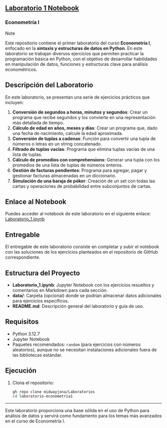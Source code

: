 ## [Laboratorio 1 Notebook](Laboratorio_1.ipynb) 
### Econometría I

> [!NOTE]
> Este repositorio contiene el primer laboratorio del curso **Econometría I**, enfocado en la **sintaxis y estructuras de datos en Python**. En este laboratorio se trabajan diversos ejercicios que permiten practicar la programación básica en Python, con el objetivo de desarrollar habilidades en manipulación de datos, funciones y estructuras clave para análisis econométricos.

## Descripción del Laboratorio

En este laboratorio, se presentan una serie de ejercicios prácticos que incluyen:
1. **Conversión de segundos a horas, minutos y segundos**: Crear un programa que recibe segundos y los convierte en una representación más detallada de tiempo.
2. **Cálculo de edad en años, meses y días**: Crear un programa que, dado una fecha de nacimiento, calcule la edad aproximada.
3. **Conversión de tuplas a cadenas**: Función para convertir una tupla de números o letras en un string concatenado.
4. **Filtrado de tuplas vacías**: Programa que elimina tuplas vacías de una lista de tuplas.
5. **Cálculo de promedios con comprehensions**: Generar una tupla con los promedios de una lista de tuplas de números enteros.
6. **Gestión de facturas pendientes**: Programa para agregar, pagar y gestionar facturas almacenadas en un diccionario.
7. **Simulación de una baraja de póker**: Creación de un set con todas las cartas y operaciones de probabilidad entre subconjuntos de cartas.

## Enlace al Notebook

Puedes acceder al notebook de este laboratorio en el siguiente enlace: [Laboratorio_1.ipynb](Laboratorio_1.ipynb)

## Entregable

El entregable de este laboratorio consiste en completar y subir el notebook con las soluciones de los ejercicios planteados en el repositorio de GitHub correspondiente.

## Estructura del Proyecto

- **Laboratorio_1.ipynb**: Jupyter Notebook con los ejercicios resueltos y comentarios en Markdown para cada sección.
- **data/**: Carpeta (opcional) donde se podrían almacenar datos adicionales para ejercicios específicos.
- **README.md**: Descripción general del laboratorio y guía de uso.

## Requisitos

- Python 3.12.7
- Jupyter Notebook
- Paquetes recomendados: `random` (para ejercicios con números aleatorios), aunque no se necesitan instalaciones adicionales fuera de las bibliotecas estándar.

## Ejecución

1. Clona el repositorio:
   ```bash
   gh repo clone midwayjona/Laboratorios
   cd laboratorio-econometria1

---

Este laboratorio proporciona una base sólida en el uso de Python para análisis de datos y servirá como fundamento para los temas más avanzados en el curso de Econometría I.
